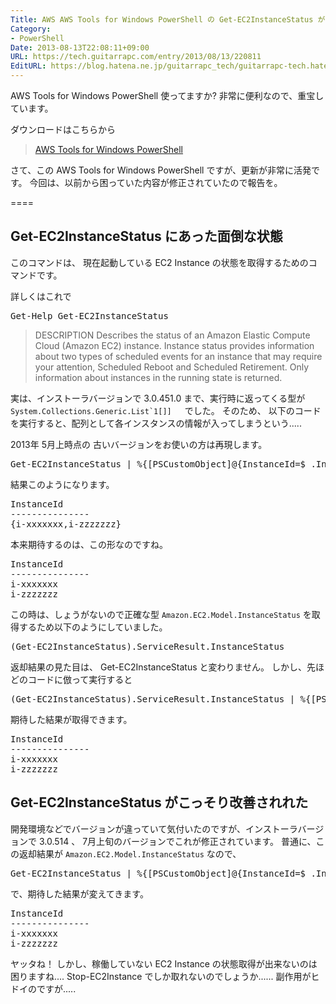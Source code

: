 ```yaml
---
Title: AWS AWS Tools for Windows PowerShell の Get-EC2InstanceStatus が改善されてた
Category:
- PowerShell
Date: 2013-08-13T22:08:11+09:00
URL: https://tech.guitarrapc.com/entry/2013/08/13/220811
EditURL: https://blog.hatena.ne.jp/guitarrapc_tech/guitarrapc-tech.hatenablog.com/atom/entry/11696248318757675911
---
```


AWS Tools for Windows PowerShell 使ってますか?
非常に便利なので、重宝しています。

ダウンロードはこちらから
<blockquote><a href="http://aws.amazon.com/jp/powershell/" target="_blank">AWS Tools for Windows PowerShell</a></blockquote>

さて、この AWS Tools for Windows PowerShell ですが、更新が非常に活発です。
今回は、以前から困っていた内容が修正されていたので報告を。

====


<h2>Get-EC2InstanceStatus にあった面倒な状態</h2>

このコマンドは、 現在起動している EC2 Instance の状態を取得するためのコマンドです。

詳しくはこれで
<pre class="brush: powershell">
Get-Help Get-EC2InstanceStatus
</pre>

<blockquote>DESCRIPTION
    Describes the status of an Amazon Elastic Compute Cloud (Amazon EC2) instance. Instance status provides information about two types of scheduled events for an instance that may require your attention, Scheduled Reboot and Scheduled 
    Retirement. Only information about instances in the running state is returned.
</blockquote>

実は、インストーラバージョンで 3.0.451.0 まで、実行時に返ってくる型が <code>System.Collections.Generic.List`1[]] </code>　でした。
そのため、 以下のコードを実行すると、配列として各インスタンスの情報が入ってしまうという.....

2013年 5月上時点の 古いバージョンをお使いの方は再現します。
<pre class="brush: powershell">
Get-EC2InstanceStatus | %{[PSCustomObject]@{InstanceId=$_.InstanceId}} 
</pre>

結果このようになります。
<pre class="brush: powershell">
InstanceId
---------------
{i-xxxxxxx,i-zzzzzzz}
</pre>

本来期待するのは、この形なのですね。
<pre class="brush: powershell">
InstanceId
---------------
i-xxxxxxx
i-zzzzzzz
</pre>

この時は、しょうがないので正確な型 <code>Amazon.EC2.Model.InstanceStatus</code> を取得するため以下のようにしていました。
<pre class="brush: powershell">
(Get-EC2InstanceStatus).ServiceResult.InstanceStatus
</pre>

返却結果の見た目は、 Get-EC2InstanceStatus と変わりません。
しかし、先ほどのコードに倣って実行すると
<pre class="brush: powershell">
(Get-EC2InstanceStatus).ServiceResult.InstanceStatus | %{[PSCustomObject]@{InstanceId=$_.InstanceId}} 
</pre>

期待した結果が取得できます。
<pre class="brush: powershell">
InstanceId
---------------
i-xxxxxxx
i-zzzzzzz
</pre>


<h2>Get-EC2InstanceStatus がこっそり改善されれた</h2>

開発環境などでバージョンが違っていて気付いたのですが、インストーラバージョンで 3.0.514 、 7月上旬のバージョンでこれが修正されています。
普通に、この返却結果が <code>Amazon.EC2.Model.InstanceStatus</code> なので、

<pre class="brush: powershell">
Get-EC2InstanceStatus | %{[PSCustomObject]@{InstanceId=$_.InstanceId}} 
</pre>

で、期待した結果が変えてきます。
<pre class="brush: powershell">
InstanceId
---------------
i-xxxxxxx
i-zzzzzzz
</pre>

ヤッタね！
しかし、稼働していない EC2 Instance の状態取得が出来ないのは困りますね.... Stop-EC2Instance でしか取れないのでしょうか...... 副作用がヒドイのですが.....
